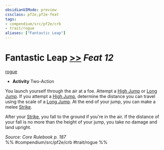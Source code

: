 ```yaml
---
obsidianUIMode: preview
cssclass: pf2e,pf2e-feat
tags:
- compendium/src/pf2e/crb
- trait/rogue
aliases: ["Fantastic Leap"]
---
```

# Fantastic Leap  [>>](../../Rules/core-rulebook/chapter-9-playing-the-game.md#Actions "Two-Action") *Feat 12*  
[rogue](../../Rules/traits/rogue.md)  

- **Activity** Two-Action

You launch yourself through the air at a foe. Attempt a [High Jump](../../Rules/actions/high-jump.md) or [Long Jump](../../Rules/actions/long-jump.md). If you attempt a [High Jump](../../Rules/actions/high-jump.md), determine the distance you can travel using the scale of a [Long Jump](../../Rules/actions/long-jump.md). At the end of your jump, you can make a melee [Strike](../../Rules/actions/strike.md).

After your [Strike](../../Rules/actions/strike.md), you fall to the ground if you're in the air. If the distance of your fall is no more than the height of your jump, you take no damage and land upright.

*Source: Core Rulebook p. 187*  
%% #compendium/src/pf2e/crb #trait/rogue %%